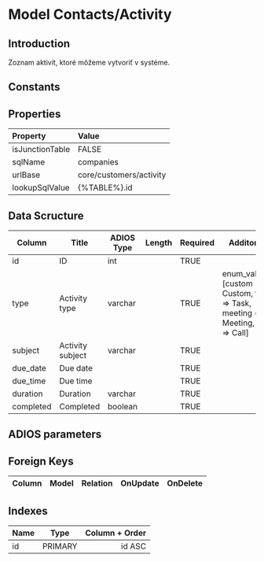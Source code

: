 # Model Contacts/Activity

## Introduction

Zoznam aktivít, ktoré môžeme vytvoriť v systéme.

## Constants

## Properties

| Property        | Value                   |
| :-------------- | :---------------------- |
| isJunctionTable | FALSE                   |
| sqlName         | companies               |
| urlBase         | core/customers/activity |
| lookupSqlValue  | {%TABLE%}.id          |

## Data Scructure

| Column    | Title            | ADIOS Type | Length | Required | Additonal                                                                       |
| --------- | ---------------- | ---------- | ------ | -------- | ------------------------------------------------------------------------------- |
| id        | ID               | int        |        | TRUE     |                                                                                 |
| type      | Activity type    | varchar    |        | TRUE     | enum_values: [custom => Custom, task => Task, meeting => Meeting, call => Call] |
| subject   | Activity subject | varchar    |        | TRUE     |                                                                                 |
| due_date  | Due date         |            |        | TRUE     |                                                                                 |
| due_time  | Due time         |            |        | TRUE     |                                                                                 |
| duration  | Duration         | varchar    |        | TRUE     |                                                                                 |
| completed | Completed        | boolean    |        | TRUE     |                                                                                 |


## ADIOS parameters

## Foreign Keys

| Column            | Model                                               | Relation | OnUpdate | OnDelete |
| ----------------- | --------------------------------------------------- | -------- | -------- | -------- |


## Indexes

| Name |  Type   | Column + Order |
| :--- | :-----: | -------------: |
| id   | PRIMARY |         id ASC |
